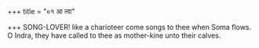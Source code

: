 +++
title = "०१ आ त्वा"

+++
SONG-LOVER! like a charioteer come songs to thee when Soma flows.  
     O Indra, they have called to thee as mother-kine unto their calves.